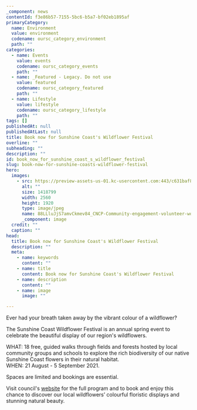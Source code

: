 ```yaml
---
_component: news
contentId: f3e86b57-7155-5bc6-b5a7-bf02eb1895af
primaryCategory:
  name: Environment
  value: environment
  codename: oursc_category_environment
  path: ""
categories:
  - name: Events
    value: events
    codename: oursc_category_events
    path: ""
  - name: _Featured - Legacy. Do not use
    value: featured
    codename: oursc_category_featured
    path: ""
  - name: Lifestyle
    value: lifestyle
    codename: oursc_category_lifestyle
    path: ""
tags: []
publishedAt: null
publishedAtLast: null
title: Book now for Sunshine Coast's Wildflower Festival
overline: ""
subheading: ""
description: ""
id: book_now_for_sunshine_coast_s_wildflower_festival
slug: book-now-for-sunshine-coasts-wildflower-festival
hero:
  images:
    - src: https://preview-assets-us-01.kc-usercontent.com:443/c631baf8-1b46-001f-580c-d0001b68b4a8/a1ad086c-665f-4a52-aa3f-b80dc5ca7f35/88LLluJjS7amvCkmev84_CNCP-Community-engagement-volunteer-workshops.jpg
      alt: ""
      size: 1418799
      width: 2560
      height: 1920
      type: image/jpeg
      name: 88LLluJjS7amvCkmev84_CNCP-Community-engagement-volunteer-workshops.jpg
      _component: image
  credit: ""
  caption: ""
head:
  title: Book now for Sunshine Coast's Wildflower Festival
  description: ""
  meta:
    - name: keywords
      content: ""
    - name: title
      content: Book now for Sunshine Coast's Wildflower Festival
    - name: description
      content: ""
    - name: image
      image: ""

---
```

Ever had your breath taken away by the vibrant colour of a wildflower?

The Sunshine Coast Wildflower Festival is an annual spring event to celebrate the beautiful display of our region's wildflowers.

WHAT: 18 free, guided walks through fields and forests hosted by local community groups and schools to explore the rich biodiversity of our native Sunshine Coast flowers in their natural habitat.\
WHEN: 21 August - 5 September 2021.

Spaces are limited and bookings are essential.

Visit council's [website](https://www.sunshinecoast.qld.gov.au/Environment/Education-Resources-and-Events/Wildflower-Festival)
&#x20;for the full program and to book and enjoy this chance to discover our local wildflowers’ colourful floristic displays and stunning natural beauty.
